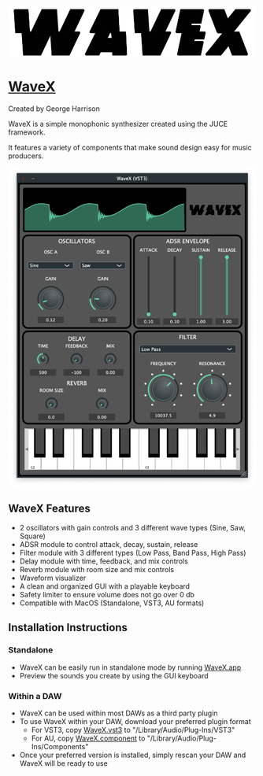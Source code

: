 <img src="Documentation/images/logo1.png">

# [WaveX](https://github.com/georgeh02/seniorproject2)
Created by George Harrison

WaveX is a simple monophonic synthesizer created using the JUCE framework.

It features a variety of components that make sound design easy for music producers.

<div align="center">
<img src="Documentation/images/WaveX.png" width="500">
</div>

## WaveX Features
- 2 oscillators with gain controls and 3 different wave types (Sine, Saw, Square)
- ADSR module to control attack, decay, sustain, release
- Filter module with 3 different types (Low Pass, Band Pass, High Pass)
- Delay module with time, feedback, and mix controls
- Reverb module with room size and mix controls
- Waveform visualizer
- A clean and organized GUI with a playable keyboard
- Safety limiter to ensure volume does not go over 0 db
- Compatible with MacOS (Standalone, VST3, AU formats)

## Installation Instructions
### Standalone
- WaveX can be easily run in standalone mode by running [WaveX.app](https://github.com/georgeh02/seniorproject2/blob/main/WaveX%20Builds/WaveX.app.zip)
- Preview the sounds you create by using the GUI keyboard

### Within a DAW
- WaveX can be used within most DAWs as a third party plugin
- To use WaveX within your DAW, download your preferred plugin format
    - For VST3, copy [WaveX.vst3](https://github.com/georgeh02/seniorproject2/blob/main/WaveX%20Builds/WaveX.vst3.zip) to "/Library/Audio/Plug-Ins/VST3"
    - For AU, copy [WaveX.component](https://github.com/georgeh02/seniorproject2/blob/main/WaveX%20Builds/WaveX.component.zip) to "/Library/Audio/Plug-Ins/Components"
- Once your preferred version is installed, simply rescan your DAW and WaveX will be ready to use
